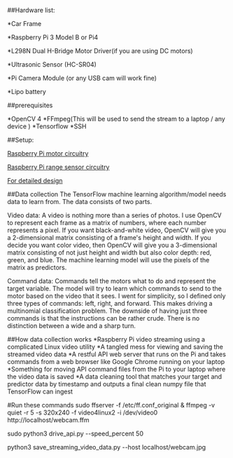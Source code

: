 ##Hardware list:

*Car Frame

*Raspberry Pi 3 Model B or Pi4

*L298N Dual H-Bridge Motor Driver(if you are using DC motors)

*Ultrasonic Sensor (HC-SR04)

*Pi Camera Module (or any USB cam will work fine)

*Lipo battery 


##prerequisites

*OpenCV 4
*FFmpeg(This will be used to send the stream to a laptop / any device )
*Tensorflow 
*SSH

##Setup:

[Raspberry Pi motor circuitry](https://business.tutsplus.com/tutorials/controlling-dc-motors-using-python-with-a-raspberry-pi--cms-20051)

[Raspberry Pi range sensor circuitry](https://www.modmypi.com/blog/hc-sr04-ultrasonic-range-sensor-on-the-raspberry-pi)

[For detailed design](http://www.jayeshg.com/self-driving-car/)


##Data collection
The TensorFlow machine learning algorithm/model needs data to learn from. The data consists of two parts.

Video data: A video is nothing more than a series of photos. I use OpenCV to represent each frame as a matrix of numbers, where each number represents a pixel. If you want black-and-white video, OpenCV will give you a 2-dimensional matrix consisting of a frame's height and width. If you decide you want color video, then OpenCV will give you a 3-dimensional matrix consisting of not just height and width but also color depth: red, green, and blue. The machine learning model will use the pixels of the matrix as predictors.

Command data: Commands tell the motors what to do and represent the target variable. The model will try to learn which commands to send to the motor based on the video that it sees. I went for simplicity, so I defined only three types of commands: left, right, and forward. This makes driving a multinomial classification problem. The downside of having just three commands is that the instructions can be rather crude. There is no distinction between a wide and a sharp turn.


##How data collection works
*Raspberry Pi video streaming using a complicated Linux video utility
*A tangled mess for viewing and saving the streamed video data
*A restful API web server that runs on the Pi and takes commands from a web browser like Google Chrome running on your laptop
*Something for moving API command files from the Pi to your laptop where the video data is saved
*A data cleaning tool that matches your target and predictor data by timestamp and outputs a final clean numpy file that TensorFlow can ingest

#Run these commands
sudo ffserver -f /etc/ff.conf_original & ffmpeg -v quiet -r 5 -s 320x240 -f video4linux2 -i /dev/video0 http://localhost/webcam.ffm

sudo python3 drive_api.py --speed_percent 50

python3 save_streaming_video_data.py --host localhost/webcam.jpg


